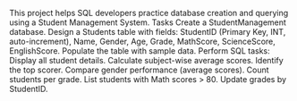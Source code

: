 This project helps SQL developers practice database creation and querying using a Student Management System.
Tasks
Create a StudentManagement database.
Design a Students table with fields:
StudentID (Primary Key, INT, auto-increment), Name, Gender, Age, Grade, MathScore, ScienceScore, EnglishScore.
Populate the table with sample data.
Perform SQL tasks:
Display all student details.
Calculate subject-wise average scores.
Identify the top scorer.
Compare gender performance (average scores).
Count students per grade.
List students with Math scores > 80.
Update grades by StudentID.
